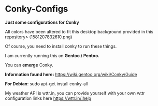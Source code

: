 # Conky-Configs
**Just some configurations for Conky**


All colors have been altered to fit this desktop background provided in this repository> (1581207832610.png)


Of course, you need to install conky to run these things.

I am currently running this on **Gentoo / Pentoo.**

You can **emerge** Conky.

**Information found here:** https://wiki.gentoo.org/wiki/Conky/Guide

**For Debian:** sudo apt-get install conky-all

My weather API is wttr.in, you can provide yourself with your own wttr configuration links here https://wttr.in/:help
